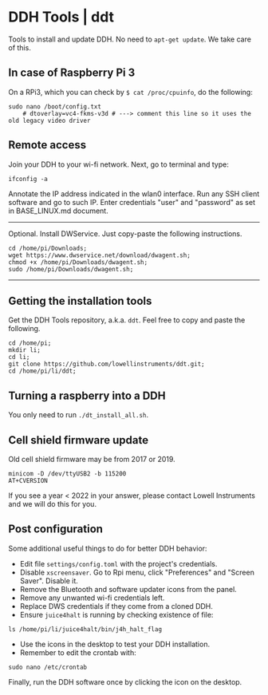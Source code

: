 # DDH Tools | ddt

Tools to install and update DDH. No need to ```apt-get update```. We take care of this.


## In case of Raspberry Pi 3

On a RPi3, which you can check by ```$ cat /proc/cpuinfo```, do the following:

```console
sudo nano /boot/config.txt
    # dtoverlay=vc4-fkms-v3d # ---> comment this line so it uses the old legacy video driver
```

## Remote access

Join your DDH to your wi-fi network. Next, go to terminal and type:

```console
ifconfig -a    
```

Annotate the IP address indicated in the wlan0 interface. 
Run any SSH client software and go to such IP. 
Enter credentials "user" and "password" as set in BASE_LINUX.md document.

---
Optional. Install DWService. Just copy-paste the following instructions.

```console
cd /home/pi/Downloads;
wget https://www.dwservice.net/download/dwagent.sh;
chmod +x /home/pi/Downloads/dwagent.sh;
sudo /home/pi/Downloads/dwagent.sh;
```
---


## Getting the installation tools

Get the DDH Tools repository, a.k.a. ``ddt``. Feel free to copy and paste the following.

```console
cd /home/pi;
mkdir li;
cd li;
git clone https://github.com/lowellinstruments/ddt.git;
cd /home/pi/li/ddt;
```

## Turning a raspberry into a DDH

You only need to run ``./dt_install_all.sh``. 


## Cell shield firmware update

Old cell shield firmware may be from 2017 or 2019.

```console
minicom -D /dev/ttyUSB2 -b 115200
AT+CVERSION
```

If you see a year < 2022 in your answer, please contact Lowell Instruments and we will do this for you.


## Post configuration

Some additional useful things to do for better DDH behavior:

- Edit file ```settings/config.toml``` with the project's credentials.
- Disable ``xscreensaver``. Go to Rpi menu, click "Preferences" and "Screen Saver". Disable it.
- Remove the Bluetooth and software updater icons from the panel.
- Remove any unwanted wi-fi credentials left.
- Replace DWS credentials if they come from a cloned DDH.
- Ensure ``juice4halt`` is running by checking existence of file:

``` console
ls /home/pi/li/juice4halt/bin/j4h_halt_flag
```

- Use the icons in the desktop to test your DDH installation.
- Remember to edit the crontab with:

``` console
sudo nano /etc/crontab
```
  

  
Finally, run the DDH software once by clicking the icon on the desktop.
